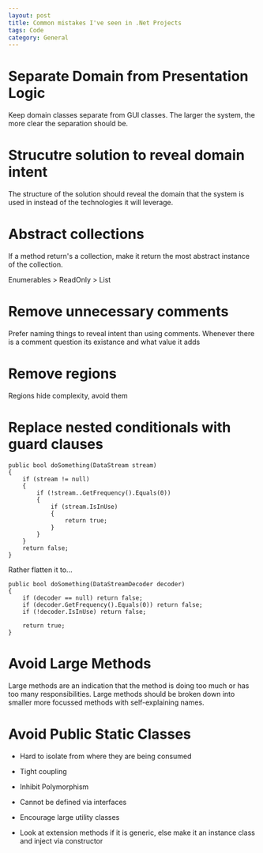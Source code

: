 ```yaml
---
layout: post
title: Common mistakes I've seen in .Net Projects
tags: Code
category: General
---
```


# Separate Domain from Presentation Logic

Keep domain classes separate from GUI classes. The larger the system, the more clear the separation should be. 

# Strucutre solution to reveal domain intent

The structure of the solution should reveal the domain that the system is used in instead of the technologies it will leverage.

# Abstract collections

If a method return's a collection, make it return the most abstract instance of the collection. 

Enumerables > ReadOnly > List 

# Remove unnecessary comments

Prefer naming things to reveal intent than using comments. Whenever there is a comment question its existance and what value it adds

# Remove regions

Regions hide complexity, avoid them

# Replace nested conditionals with guard clauses

~~~
public bool doSomething(DataStream stream)
{
    if (stream != null)
    {
        if (!stream..GetFrequency().Equals(0))
        {
            if (stream.IsInUse)
            {
                return true;
            }
        }
    }
    return false;
}
~~~

Rather flatten it to...

~~~
public bool doSomething(DataStreamDecoder decoder)
{
    if (decoder == null) return false;
    if (decoder.GetFrequency().Equals(0)) return false;
    if (!decoder.IsInUse) return false;

    return true;
}
~~~

# Avoid Large Methods

Large methods are an indication that the method is doing too much or has too many responsibilities. Large methods should be broken down into smaller more focussed methods with self-explaining names.

# Avoid Public Static Classes

* Hard to isolate from where they are being consumed
* Tight coupling
* Inhibit Polymorphism
* Cannot be defined via interfaces
* Encourage large utility classes

* Look at extension methods if it is generic, else make it an instance class and inject via constructor 
